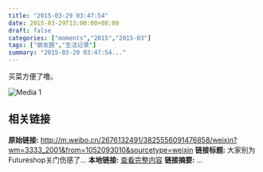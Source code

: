 ```yaml
---
title: "2015-03-29 03:47:54"
date: 2015-03-29T13:00:00+08:00
draft: false
categories: ["moments","2015","2015-03"]
tags: ["朋友圈","生活记录"]
summary: "2015-03-29 03:47:54..."
---
```


买菜方便了噜。

![Media 1](/Moments/photos/2015-03-29/201503290347540.jpg)

## 相关链接

**原始链接:** http://m.weibo.cn/2676132491/3825556091476858/weixin?wm=3333_2001&from=1052093010&sourcetype=weixin
**链接标题:** 大家别为Futureshop关门伤感了...
**本地链接:** [查看完整内容](/link_content/2015/03/2015-03-29-3/link_content/)
**链接摘要:** ...

